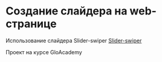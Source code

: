 <h1>Создание слайдера на web-странице</h1>

<p>Использование слайдера Slider-swiper <a href="https://swiperjs.com">Slider-swiper</a></p>
<p>Проект на курсе GloAcademy<p>

